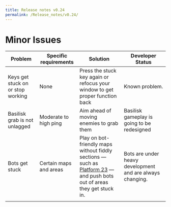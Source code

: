 ```yaml
---
title: Release notes v0.24
permalink: /Release_notes/v0.24/
---
```


# Minor Issues

| Problem                           | Specific requirements  | Solution                                                                                                                                   | Developer Status                                          |
|-----------------------------------|------------------------|--------------------------------------------------------------------------------------------------------------------------------------------|-----------------------------------------------------------|
| Keys get stuck on or stop working | None                   | Press the stuck key again or refocus your window to get proper function back                                                               | Known problem.                                            |
| Basilisk grab is not unlagged     | Moderate to high ping  | Aim ahead of moving enemies to grab them                                                                                                   | Basilisk gameplay is going to be redesigned               |
| Bots get stuck                    | Certain maps and areas | Play on bot-friendly maps without fiddly sections — such as [Platform 23](Maps "wikilink") — and push bots out of areas they get stuck in. | Bots are under heavy development and are always changing. |
|                                   |                        |                                                                                                                                            |                                                           |